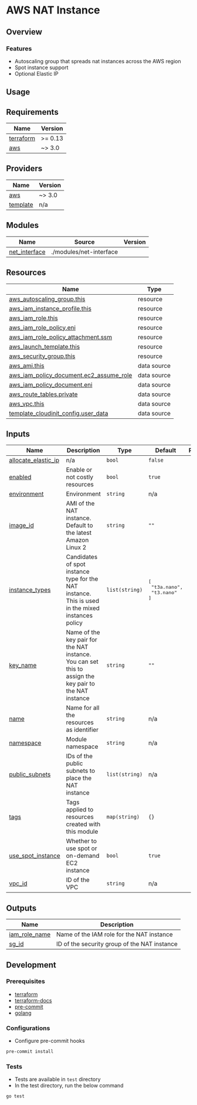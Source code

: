 # AWS NAT Instance

## Overview


### Features
- Autoscaling group that spreads nat instances across the AWS region
- Spot instance support
- Optional Elastic IP 

## Usage


<!-- BEGIN_TF_DOCS -->
## Requirements

| Name | Version |
|------|---------|
| <a name="requirement_terraform"></a> [terraform](#requirement\_terraform) | >= 0.13 |
| <a name="requirement_aws"></a> [aws](#requirement\_aws) | ~> 3.0 |

## Providers

| Name | Version |
|------|---------|
| <a name="provider_aws"></a> [aws](#provider\_aws) | ~> 3.0 |
| <a name="provider_template"></a> [template](#provider\_template) | n/a |

## Modules

| Name | Source | Version |
|------|--------|---------|
| <a name="module_net_interface"></a> [net\_interface](#module\_net\_interface) | ./modules/net-interface |  |

## Resources

| Name | Type |
|------|------|
| [aws_autoscaling_group.this](https://registry.terraform.io/providers/hashicorp/aws/latest/docs/resources/autoscaling_group) | resource |
| [aws_iam_instance_profile.this](https://registry.terraform.io/providers/hashicorp/aws/latest/docs/resources/iam_instance_profile) | resource |
| [aws_iam_role.this](https://registry.terraform.io/providers/hashicorp/aws/latest/docs/resources/iam_role) | resource |
| [aws_iam_role_policy.eni](https://registry.terraform.io/providers/hashicorp/aws/latest/docs/resources/iam_role_policy) | resource |
| [aws_iam_role_policy_attachment.ssm](https://registry.terraform.io/providers/hashicorp/aws/latest/docs/resources/iam_role_policy_attachment) | resource |
| [aws_launch_template.this](https://registry.terraform.io/providers/hashicorp/aws/latest/docs/resources/launch_template) | resource |
| [aws_security_group.this](https://registry.terraform.io/providers/hashicorp/aws/latest/docs/resources/security_group) | resource |
| [aws_ami.this](https://registry.terraform.io/providers/hashicorp/aws/latest/docs/data-sources/ami) | data source |
| [aws_iam_policy_document.ec2_assume_role](https://registry.terraform.io/providers/hashicorp/aws/latest/docs/data-sources/iam_policy_document) | data source |
| [aws_iam_policy_document.eni](https://registry.terraform.io/providers/hashicorp/aws/latest/docs/data-sources/iam_policy_document) | data source |
| [aws_route_tables.private](https://registry.terraform.io/providers/hashicorp/aws/latest/docs/data-sources/route_tables) | data source |
| [aws_vpc.this](https://registry.terraform.io/providers/hashicorp/aws/latest/docs/data-sources/vpc) | data source |
| [template_cloudinit_config.user_data](https://registry.terraform.io/providers/hashicorp/template/latest/docs/data-sources/cloudinit_config) | data source |

## Inputs

| Name | Description | Type | Default | Required |
|------|-------------|------|---------|:--------:|
| <a name="input_allocate_elastic_ip"></a> [allocate\_elastic\_ip](#input\_allocate\_elastic\_ip) | n/a | `bool` | `false` | no |
| <a name="input_enabled"></a> [enabled](#input\_enabled) | Enable or not costly resources | `bool` | `true` | no |
| <a name="input_environment"></a> [environment](#input\_environment) | Environment | `string` | n/a | yes |
| <a name="input_image_id"></a> [image\_id](#input\_image\_id) | AMI of the NAT instance. Default to the latest Amazon Linux 2 | `string` | `""` | no |
| <a name="input_instance_types"></a> [instance\_types](#input\_instance\_types) | Candidates of spot instance type for the NAT instance. This is used in the mixed instances policy | `list(string)` | <pre>[<br>  "t3a.nano",<br>  "t3.nano"<br>]</pre> | no |
| <a name="input_key_name"></a> [key\_name](#input\_key\_name) | Name of the key pair for the NAT instance. You can set this to assign the key pair to the NAT instance | `string` | `""` | no |
| <a name="input_name"></a> [name](#input\_name) | Name for all the resources as identifier | `string` | n/a | yes |
| <a name="input_namespace"></a> [namespace](#input\_namespace) | Module namespace | `string` | n/a | yes |
| <a name="input_public_subnets"></a> [public\_subnets](#input\_public\_subnets) | IDs of the public subnets to place the NAT instance | `list(string)` | n/a | yes |
| <a name="input_tags"></a> [tags](#input\_tags) | Tags applied to resources created with this module | `map(string)` | `{}` | no |
| <a name="input_use_spot_instance"></a> [use\_spot\_instance](#input\_use\_spot\_instance) | Whether to use spot or on-demand EC2 instance | `bool` | `true` | no |
| <a name="input_vpc_id"></a> [vpc\_id](#input\_vpc\_id) | ID of the VPC | `string` | n/a | yes |

## Outputs

| Name | Description |
|------|-------------|
| <a name="output_iam_role_name"></a> [iam\_role\_name](#output\_iam\_role\_name) | Name of the IAM role for the NAT instance |
| <a name="output_sg_id"></a> [sg\_id](#output\_sg\_id) | ID of the security group of the NAT instance |
<!-- END_TF_DOCS -->

## Development

### Prerequisites

- [terraform](https://learn.hashicorp.com/terraform/getting-started/install#installing-terraform)
- [terraform-docs](https://github.com/segmentio/terraform-docs)
- [pre-commit](https://pre-commit.com/#install)
- [golang](https://golang.org/doc/install#install)

### Configurations

- Configure pre-commit hooks
```sh
pre-commit install
```

### Tests

- Tests are available in `test` directory
- In the test directory, run the below command
```sh
go test
```
